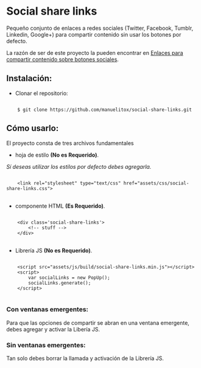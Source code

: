 # Social share links 

Pequeño conjunto de enlaces a redes sociales (Twitter, Facebook, Tumblr, Linkedin, Google+) para compartir contenido sin usar los botones por defecto.

La razón de ser de este proyecto la pueden encontrar en [Enlaces para compartir contenido sobre botones sociales](http://manuelitox.com/notas/9-enlaces-para-compartir-contenido-sobre-botones-sociales).

## Instalación: 

* Clonar el repositorio: 
		
<code>
	$ git clone https://github.com/manuelitox/social-share-links.git
</code>	
	
## Cómo usarlo: 


El proyecto consta de tres archivos fundamentales
	
* hoja de estilo **(No es Requerido)**. 

*Sí deseas utilizar los estilos por defecto debes agregarla.*

<pre>
<code>
	&lt;link rel="stylesheet" type="text/css" href="assets/css/social-share-links.css"&gt;	
</code>
</pre>

* componente HTML **(Es Requerido)**.

<pre>
<code>
	&lt;div class='social-share-links'&gt;
		&lt;!-- stuff --&gt;	
	&lt;/div&gt;		
</code>
</pre>

* Librería JS **(No es Requerido)**.

<pre>
<code>
	&lt;script src="assets/js/build/social-share-links.min.js"&gt;&lt;/script&gt;
	&lt;script&gt;
		var socialLinks = new PopUp();
		socialLinks.generate();		
	&lt;/script&gt;	
</code>
</pre>

### Con ventanas emergentes:

Para que las opciones de compartir se abran en una ventana emergente, debes agregar y activar la Libería JS.

### Sin ventanas emergentes: 

Tan solo debes borrar la llamada y activación de la Librería JS.

